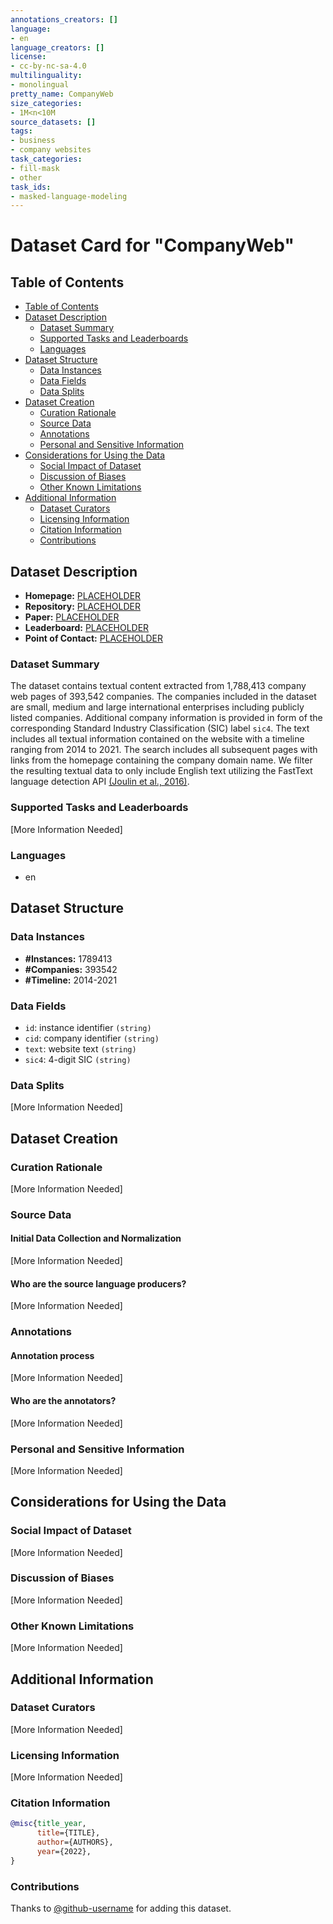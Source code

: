 ```yaml
---
annotations_creators: []
language:
- en
language_creators: []
license:
- cc-by-nc-sa-4.0
multilinguality:
- monolingual
pretty_name: CompanyWeb
size_categories:
- 1M<n<10M
source_datasets: []
tags:
- business
- company websites
task_categories:
- fill-mask
- other
task_ids:
- masked-language-modeling
---
```


# Dataset Card for "CompanyWeb"

## Table of Contents
- [Table of Contents](#table-of-contents)
- [Dataset Description](#dataset-description)
  - [Dataset Summary](#dataset-summary)
  - [Supported Tasks and Leaderboards](#supported-tasks-and-leaderboards)
  - [Languages](#languages)
- [Dataset Structure](#dataset-structure)
  - [Data Instances](#data-instances)
  - [Data Fields](#data-fields)
  - [Data Splits](#data-splits)
- [Dataset Creation](#dataset-creation)
  - [Curation Rationale](#curation-rationale)
  - [Source Data](#source-data)
  - [Annotations](#annotations)
  - [Personal and Sensitive Information](#personal-and-sensitive-information)
- [Considerations for Using the Data](#considerations-for-using-the-data)
  - [Social Impact of Dataset](#social-impact-of-dataset)
  - [Discussion of Biases](#discussion-of-biases)
  - [Other Known Limitations](#other-known-limitations)
- [Additional Information](#additional-information)
  - [Dataset Curators](#dataset-curators)
  - [Licensing Information](#licensing-information)
  - [Citation Information](#citation-information)
  - [Contributions](#contributions)

## Dataset Description

- **Homepage:** [PLACEHOLDER]()
- **Repository:** [PLACEHOLDER]()
- **Paper:** [PLACEHOLDER]()
- **Leaderboard:** [PLACEHOLDER]()
- **Point of Contact:** [PLACEHOLDER]()

### Dataset Summary

The dataset contains textual content extracted from 1,788,413 company web pages of 393,542 companies. The companies included in the dataset are small, medium and large international enterprises including publicly listed companies. Additional company information is provided in form of the corresponding Standard Industry Classification (SIC) label `sic4`. 
The text includes all textual information contained on the website with a timeline ranging from 2014 to 2021. The search includes all subsequent pages with links from the homepage containing the company domain name. 
We filter the resulting textual data to only include English text utilizing the FastText language detection API [(Joulin et al., 2016)](https://aclanthology.org/E17-2068/). 

### Supported Tasks and Leaderboards

[More Information Needed]

### Languages

- en

## Dataset Structure

### Data Instances

- **#Instances:** 1789413
- **#Companies:** 393542
- **#Timeline:** 2014-2021

### Data Fields

- `id`: instance identifier `(string)`
- `cid`: company identifier `(string)`
- `text`: website text `(string)`
- `sic4`: 4-digit SIC `(string)`

### Data Splits

[More Information Needed]

## Dataset Creation

### Curation Rationale

[More Information Needed]

### Source Data

#### Initial Data Collection and Normalization

[More Information Needed]

#### Who are the source language producers?

[More Information Needed]

### Annotations

#### Annotation process

[More Information Needed]

#### Who are the annotators?

[More Information Needed]

### Personal and Sensitive Information

[More Information Needed]

## Considerations for Using the Data

### Social Impact of Dataset

[More Information Needed]

### Discussion of Biases

[More Information Needed]

### Other Known Limitations

[More Information Needed]

## Additional Information

### Dataset Curators

[More Information Needed]

### Licensing Information

[More Information Needed]

### Citation Information

```bibtex
@misc{title_year,
      title={TITLE},
      author={AUTHORS},
      year={2022},
}
```

### Contributions

Thanks to [@github-username](https://github.com/<github-username>) for adding this dataset.
